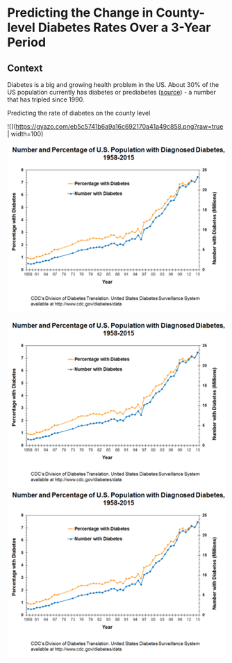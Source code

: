 # Predicting the Change in County-level Diabetes Rates Over a 3-Year Period

## Context

Diabetes is a big and growing health problem in the US. About 30% of the US population currently has diabetes or prediabetes ([source](http://www.diabetes.org/assets/pdfs/basics/cdc-statistics-report-2017.pdf)) - a number that has tripled since 1990.



Predicting the rate of diabetes on the county level


![](https://gyazo.com/eb5c5741b6a9a16c692170a41a49c858.png?raw=true | width=100)


![alt text](/images/Diabetes_growth_1958_2015.png "Title" )

<img src="/images/Diabetes_growth_1958_2015.png" width="600px">




<img src="/images/Diabetes_growth_1958_2015.png"  max-width = "20%">



